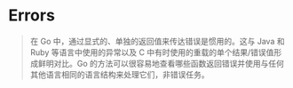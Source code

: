 # Errors
> 在 Go 中，通过显式的、单独的返回值来传达错误是惯用的。这与 Java 和 Ruby 等语言中使用的异常以及 C 中有时使用的重载的单个结果/错误值形成鲜明对比。Go 的方法可以很容易地查看哪些函数返回错误并使用与任何其他语言相同的语言结构来处理它们，非错误任务。